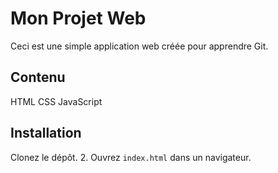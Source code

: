 # Mon Projet Web 

Ceci est une simple application web créée pour apprendre Git. 

## Contenu 
HTML 
CSS 
JavaScript 

## Installation 
Clonez le dépôt. 
2. Ouvrez `index.html` dans un navigateur.

